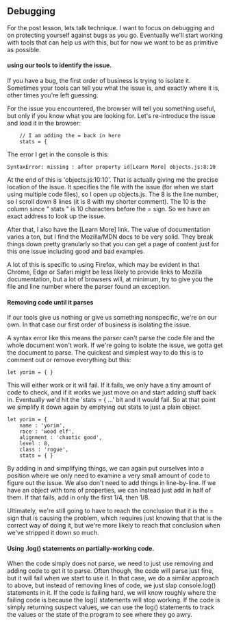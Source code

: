 ## Debugging
For the post lesson, lets talk technique. I want to focus on debugging and on protecting yourself against bugs as you go. Eventually we'll start working with tools that can help us with this, but for now we want to be as primitive as possible.

#### using our tools to identify the issue. 
If you have a bug, the first order of business is trying to isolate it. Sometimes your tools can tell you what the issue is, and exactly where it is, other times you're left guessing. 

For the issue you encountered, the browser will tell you something useful, but only if you know what you are looking for.
Let's re-introduce the issue and load it in the browser: 
```
    // I am adding the = back in here
    stats = {
```

The error I get in the console is this: 
```
SyntaxError: missing : after property id[Learn More] objects.js:8:10
```
At the end of this is 'objects.js:10:10'. That is actually giving me the precise location of the issue. It specifies the file with the issue (for when we start using multiple code files), so I open up objects.js. The 8 is the line number, so I scroll down 8 lines (it is 8 with my shorter comment). The 10 is the column since "    stats " is 10 characters before the = sign. So we have an exact address to look up the issue.

After that, I also have the [Learn More] link. The value of documentation varies a ton, but I find the Mozilla/MDN docs to be very solid. They break things down pretty granularly so that you can get a page of content just for this one issue including good and bad examples. 

A lot of this is specific to using Firefox, which may be evident in that Chrome, Edge or Safari might be less likely to provide links to Mozilla documentation, but a lot of browsers will, at minimum, try to give you the file and line number where the parser found an exception.

#### Removing code until it parses 
If our tools give us nothing or give us something nonspecific, we're on our own. In that case our first order of business is isolating the issue. 

A syntax error like this means the parser can't parse the code file and the whole document won't work. If we're going to isolate the issue, we gotta get the document to parse. The quickest and simplest way to do this is to comment out or remove everything but this: 
```
let yorim = { }
``` 
This will either work or it will fail. If it fails, we only have a tiny amount of code to check, and if it works we just move on and start adding stuff back in.
Eventually we'd hit the 'stats = { ...' bit and it would fail. So at that point we simplify it down again by emptying out stats to just a plain object.
```
let yorim = {
    name : 'yorim',
    race : 'wood elf',
    alignment : 'chaotic good',
    level : 8,
    class : 'rogue',
    stats = { }
```
By adding in and simplifying things, we can again put ourselves into a position where we only need to examine a very small amount of code to figure out the issue. We also don't need to add things in line-by-line. If we have an object with tons of properties, we can instead just add in half of them. If that fails, add in only the first 1/4, then 1/8. 

Ultimately, we're still going to have to reach the conclusion that it is the = sign that is causing the problem, which requires just knowing that that is the correct way of doing it, but we're more likely to reach that conclusion when we've stripped it down so much.

#### Using .log() statements on partially-working code. 
When the code simply does not parse, we need to just use removing and adding code to get it to parse. Often though, the code will parse just fine, but it will fail when we start to use it. In that case, we do a similar approach to above, but instead of removing lines of code, we just slap console.log() statements in it. If the code is failing hard, we will know roughly where the failing code is because the log() statements will stop working. If the code is simply returning suspect values, we can use the log() statements to track the values or the state of the program to see where they go awry.










